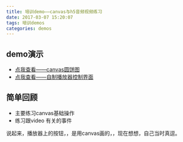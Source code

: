 ```yaml
---
title: 培训demo——canvas与h5音频视频练习
date: 2017-03-07 15:20:07
tags: 培训demos
categories: demos
---
```


## demo演示

- [点我查看——canvas圆饼图](/demos/培训demos/canvas与h5音频视频/exercise-圆饼图.html)
- [点我查看——自制播放器控制界面](/demos/培训demos/canvas与h5音频视频/exercise-播放器.html)

## 简单回顾

- 主要练习canvas基础操作
- 练习跟video 有关的事件

说起来，播放器上的按钮，，是用canvas画的，，现在想想，自己当时真逗。
